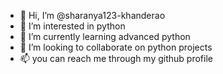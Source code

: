 - 👋 Hi, I’m @sharanya123-khanderao
- 👀 I’m interested in python
- 🌱 I’m currently learning advanced python
- 💞️ I’m looking to collaborate on python projects
- 📫 you can reach me through my github profile

<!---
sharanya123-khanderao/sharanya123-khanderao is a ✨ special ✨ repository because its `README.md` (this file) appears on your GitHub profile.
You can click the Preview link to take a look at your changes.
--->
